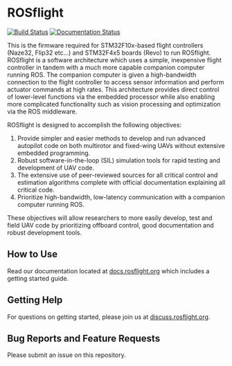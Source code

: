 # ROSflight
[![Build Status](https://travis-ci.org/rosflight/firmware.svg?branch=master)](https://travis-ci.org/rosflight/firmware)
[![Documentation Status](https://readthedocs.org/projects/rosflight/badge/?version=latest)](http://docs.rosflight.org/en/latest/?badge=latest)
<!--[![Documentation](https://codedocs.xyz/byu-magicc/ROSflight.svg)](https://codedocs.xyz/byu-magicc/ROSflight/) -->

This is the firmware required for STM32F10x-based flight controllers (Naze32, Flip32 etc...) and STM32F4x5 boards (Revo) to run ROSflight. ROSflight is a software architecture which uses a simple, inexpensive flight controller in tandem with a much more capable companion computer running ROS. The companion computer is given a high-bandwidth connection to the flight controller to access sensor information and perform actuator commands at high rates. This architecture provides direct control of lower-level functions via the embedded processor while also enabling more complicated functionality such as vision processing and optimization via the ROS middleware.

ROSflight is designed to accomplish the following objectives:

1. Provide simpler and easier methods to develop and run advanced autopilot code on both multirotor and fixed-wing UAVs without extensive embedded programming.
1. Robust software-in-the-loop (SIL) simulation tools for rapid testing and development of UAV code.
1. The extensive use of peer-reviewed sources for all critical control and estimation algorithms complete with official documentation explaining all critical code.
1. Prioritize high-bandwidth, low-latency communication with a companion computer running ROS.

These objectives will allow researchers to more easily develop, test and field UAV code by prioritizing offboard control, good documentation and robust development tools.

## How to Use ##

Read our documentation located at [docs.rosflight.org](http://docs.rosflight.org) which includes a getting started guide.

## Getting Help ##

For questions on getting started, please join us at [discuss.rosflight.org](https://discuss.rosflight.org/).

## Bug Reports and Feature Requests ##

Please submit an issue on this repository.
